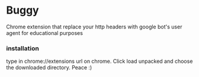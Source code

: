 # Buggy
Chrome extension that replace your http headers with google bot's user agent for educational purposes

### installation
type in chrome://extensions url on chrome.
Click load unpacked and choose the downloaded directory. Peace :) 

